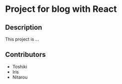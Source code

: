 # Project for blog with React

## Description
This project is ...

## Contributors
- Toshiki
- Iris
- Nitarou